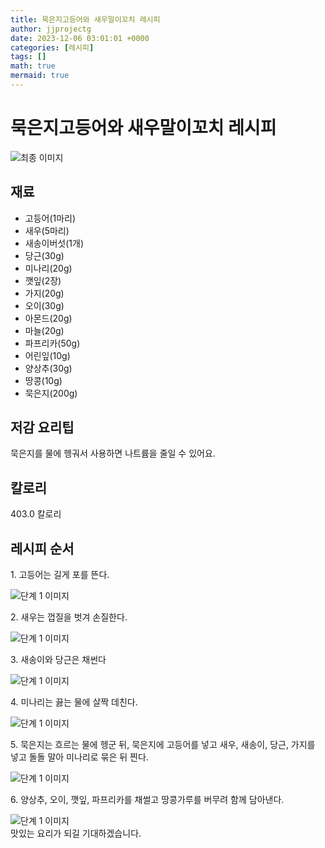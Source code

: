 ```yaml
---
title: 묵은지고등어와 새우말이꼬치 레시피
author: jjprojectg
date: 2023-12-06 03:01:01 +0000
categories: [레시피]
tags: []
math: true
mermaid: true
---
```

<meta name="og:type" content="website"/>
<meta charset="UTF-8"/>
<div class="header">
  <h1>묵은지고등어와 새우말이꼬치 레시피</h1>
</div>

<div class="container my-4">
  <div class="row">
    <div class="col-12 col-md-6">
      <div class="recipe-image">
        <img src="http://www.foodsafetykorea.go.kr/uploadimg/cook/10_00655_2.png" class="step-image" alt="최종 이미지"/>
      </div>
    </div>
    <div class="col-12 col-md-6">
      <div class="ingredients">
        <h2>재료</h2>
        <ul class="card">
          <li> 고등어(1마리) </li>
          <li>  새우(5마리) </li>
          <li>  새송이버섯(1개) </li>
          <li>  당근(30g) </li>
          <li> 미나리(20g) </li>
          <li>  깻잎(2장) </li>
          <li>  가지(20g) </li>
          <li>  오이(30g) </li>
          <li>  아몬드(20g) </li>
          <li> 마늘(20g) </li>
          <li>  파프리카(50g) </li>
          <li>  어린잎(10g) </li>
          <li>  양상추(30g) </li>
          <li>  땅콩(10g) </li>
          <li> 묵은지(200g) </li>
</ul>
      </div>
    </div>
    <div class="col-12 col-md-6">
      <div class="ingredients">
        <h2>저감 요리팁</h2>
        <div class="card"> 
          <p>
            묵은지를 물에 헹궈서 사용하면 나트륨을 줄일 수 있어요.
          </p>
        </div>
      </div>
      <div class="ingredients">
        <h2>칼로리</h2>
        <div class="card"> 
          <p>
            403.0 칼로리
          </p>
        </div>
      </div>
    </div>
  </div>

  <h2 class="my-4">레시피 순서</h2>
  <div class="card recipe-card">
    <div class="card-body recipe-step">
      <p class="card-text step-description">1. 고등어는 길게 포를 뜬다.</p>
      <img src="http://www.foodsafetykorea.go.kr/uploadimg/cook/20_00655_1.png" alt="단계 1 이미지" class="step-image"/>
    </div>
  </div>
  <div class="card recipe-card">
    <div class="card-body recipe-step">
      <p class="card-text step-description">2. 새우는 껍질을 벗겨 손질한다.</p>
      <img src="http://www.foodsafetykorea.go.kr/uploadimg/cook/20_00655_2.png" alt="단계 1 이미지" class="step-image"/>
    </div>
  </div>
  <div class="card recipe-card">
    <div class="card-body recipe-step">
      <p class="card-text step-description">3. 새송이와 당근은 채썬다</p>
      <img src="http://www.foodsafetykorea.go.kr/uploadimg/cook/20_00655_3.png" alt="단계 1 이미지" class="step-image"/>
    </div>
  </div>
  <div class="card recipe-card">
    <div class="card-body recipe-step">
      <p class="card-text step-description">4. 미나리는 끓는 물에 살짝 데친다.</p>
      <img src="http://www.foodsafetykorea.go.kr/uploadimg/cook/20_00655_4.png" alt="단계 1 이미지" class="step-image"/>
    </div>
  </div>
  <div class="card recipe-card">
    <div class="card-body recipe-step">
      <p class="card-text step-description">5. 묵은지는 흐르는 물에 헹군 뒤,
묵은지에 고등어를 넣고 새우, 새송이,
당근, 가지를 넣고 돌돌 말아 미나리로
묶은 뒤 찐다.</p>
      <img src="http://www.foodsafetykorea.go.kr/uploadimg/cook/20_00655_5.png" alt="단계 1 이미지" class="step-image"/>
    </div>
  </div>
  <div class="card recipe-card">
    <div class="card-body recipe-step">
      <p class="card-text step-description">6. 양상추, 오이, 깻잎, 파프리카를
채썰고 땅콩가루를 버무려 함께
담아낸다.</p>
      <img src="http://www.foodsafetykorea.go.kr/uploadimg/cook/20_00655_6.png" alt="단계 1 이미지" class="step-image"/>
    </div>
  </div>

</div>
맛있는 요리가 되길 기대하겠습니다.
